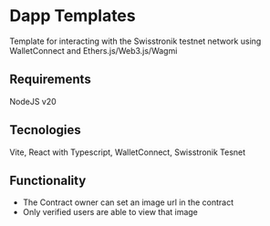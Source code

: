 # Dapp Templates

Template for interacting with the Swisstronik testnet network using WalletConnect and Ethers.js/Web3.js/Wagmi

## Requirements

NodeJS v20

## Tecnologies

Vite, React with Typescript, WalletConnect, Swisstronik Tesnet


## Functionality

- The Contract owner can set an image url in the contract
- Only verified users are able to view that image